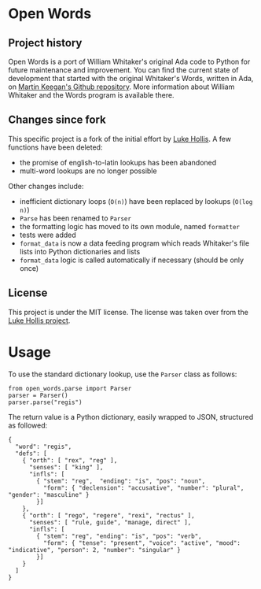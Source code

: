 # Open Words

## Project history

Open Words is a port of William Whitaker's original Ada code to Python for future maintenance and improvement.
You can find the current state of development that started with the original Whitaker's Words, written in Ada, on
[Martin Keegan's Github repository](https://github.com/mk270/whitakers-words).
More information about William Whitaker and the Words program is available there.  

## Changes since fork

This specific project is a fork of the initial effort by [Luke Hollis](https://github.com/ArchimedesDigital/open_words).
A few functions have been deleted:

* the promise of english-to-latin lookups has been abandoned
* multi-word lookups are no longer possible

Other changes include:

* inefficient dictionary loops (`O(n)`) have been replaced by lookups (`O(log n)`)
* `Parse` has been renamed to `Parser`
* the formatting logic has moved to its own module, named `formatter`
* tests were added
* `format_data` is now a data feeding program which reads Whitaker's file lists into Python dictionaries and lists
* `format_data` logic is called automatically if necessary (should be only once)

## License

This project is under the MIT license. The license was taken over from the
[Luke Hollis project](https://github.com/ArchimedesDigital/open_words).

# Usage

To use the standard dictionary lookup, use the `Parser` class as follows:

```
from open_words.parse import Parser
parser = Parser()
parser.parse("regis")
```

The return value is a Python dictionary, easily wrapped to JSON, structured as followed:
```
{
  "word": "regis",
  "defs": [
    { "orth": [ "rex", "reg" ],
      "senses": [ "king" ],
      "infls": [
        { "stem": "reg",  "ending": "is", "pos": "noun",
          "form": { "declension": "accusative", "number": "plural", "gender": "masculine" }
        }]
    },
    { "orth": [ "rego", "regere", "rexi", "rectus" ],
      "senses": [ "rule, guide", "manage, direct" ],
      "infls": [
        { "stem": "reg", "ending": "is", "pos": "verb",
          "form": { "tense": "present", "voice": "active", "mood": "indicative", "person": 2, "number": "singular" }
        }]
    }
  ]
}
```
